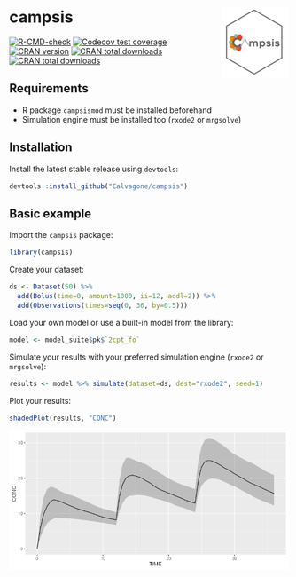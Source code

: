 
# campsis <img src='man/figures/logo.png' align="right" alt="" width="120" />

<!-- badges: start -->

[![R-CMD-check](https://github.com/Calvagone/campsis/workflows/R-CMD-check/badge.svg)](https://github.com/Calvagone/campsis/actions)
[![Codecov test
coverage](https://codecov.io/gh/Calvagone/campsis/graph/badge.svg)](https://app.codecov.io/gh/Calvagone/campsis)
[![CRAN
version](http://www.r-pkg.org/badges/version/campsis)](https://cran.r-project.org/package=campsis)
[![CRAN total
downloads](https://cranlogs.r-pkg.org/badges/grand-total/campsis)](https://cran.r-project.org/package=campsis)
[![CRAN total
downloads](https://cranlogs.r-pkg.org/badges/campsis)](https://cran.r-project.org/package=campsis)
<!-- badges: end -->

## Requirements

- R package `campsismod` must be installed beforehand
- Simulation engine must be installed too (`rxode2` or `mrgsolve`)

## Installation

Install the latest stable release using `devtools`:

``` r
devtools::install_github("Calvagone/campsis")
```

## Basic example

Import the `campsis` package:

``` r
library(campsis)
```

Create your dataset:

``` r
ds <- Dataset(50) %>%
  add(Bolus(time=0, amount=1000, ii=12, addl=2)) %>%
  add(Observations(times=seq(0, 36, by=0.5)))
```

Load your own model or use a built-in model from the library:

``` r
model <- model_suite$pk$`2cpt_fo`
```

Simulate your results with your preferred simulation engine (`rxode2` or
`mrgsolve`):

``` r
results <- model %>% simulate(dataset=ds, dest="rxode2", seed=1)
```

Plot your results:

``` r
shadedPlot(results, "CONC")
```

![](vignettes/resources/readme_plot.png)
